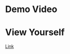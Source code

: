 <h1>Demo Video</h1>
	<a href="https://www.youtube.com/watch?v=W75EPR1yHYI&t=4s" target="_blank">
	</a>
<h1>View Yourself</h1>
<a href="https://thiagodambroski.github.io/Reeyoga-website/" target="_blank">Link</a>
